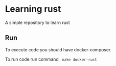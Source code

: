 # Learning rust

A simple repository to learn rust

## Run

To execute code you should have docker-composer.

To run code run command `` make docker-rust``
